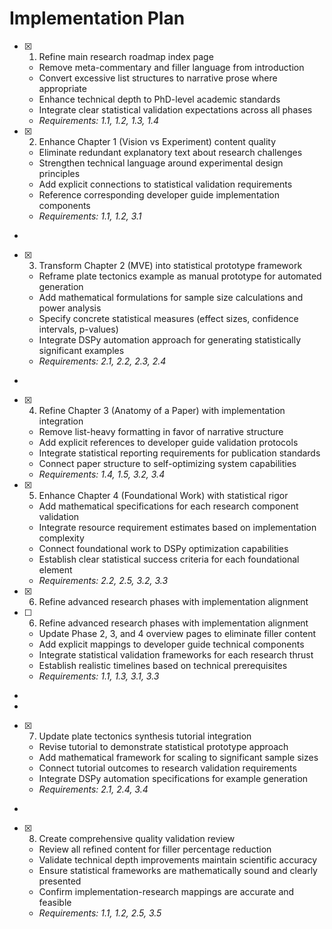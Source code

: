 # Implementation Plan

- [x] 1. Refine main research roadmap index page





  - Remove meta-commentary and filler language from introduction
  - Convert excessive list structures to narrative prose where appropriate
  - Enhance technical depth to PhD-level academic standards
  - Integrate clear statistical validation expectations across all phases
  - _Requirements: 1.1, 1.2, 1.3, 1.4_

- [x] 2. Enhance Chapter 1 (Vision vs Experiment) content quality





  - Eliminate redundant explanatory text about research challenges
  - Strengthen technical language around experimental design principles
  - Add explicit connections to statistical validation requirements
  - Reference corresponding developer guide implementation components
  - _Requirements: 1.1, 1.2, 3.1_
-

- [x] 3. Transform Chapter 2 (MVE) into statistical prototype framework




  - Reframe plate tectonics example as manual prototype for automated generation
  - Add mathematical formulations for sample size calculations and power analysis
  - Specify concrete statistical measures (effect sizes, confidence intervals, p-values)
  - Integrate DSPy automation approach for generating statistically significant examples
  - _Requirements: 2.1, 2.2, 2.3, 2.4_
-

- [x] 4. Refine Chapter 3 (Anatomy of a Paper) with implementation integration




  - Remove list-heavy formatting in favor of narrative structure
  - Add explicit references to developer guide validation protocols
  - Integrate statistical reporting requirements for publication standards
  - Connect paper structure to self-optimizing system capabilities
  - _Requirements: 1.4, 1.5, 3.2, 3.4_

- [x] 5. Enhance Chapter 4 (Foundational Work) with statistical rigor





  - Add mathematical specifications for each research component validation
  - Integrate resource requirement estimates based on implementation complexity
  - Connect foundational work to DSPy optimization capabilities
  - Establish clear statistical success criteria for each foundational element
  - _Requirements: 2.2, 2.5, 3.2, 3.3_
- [x] 6. Refine advanced research phases with implementation alignment









- [ ] 6. Refine advanced research phases with implementation alignment

  - Update Phase 2, 3, and 4 overview pages to eliminate filler content
  - Add explicit mappings to developer guide technical components
  - Integrate statistical validation frameworks for each research thrust
  - Establish realistic timelines based on technical prerequisites
  - _Requirements: 1.1, 1.3, 3.1, 3.3_
-
-

- [x] 7. Update plate tectonics synthesis tutorial integration







  - Revise tutorial to demonstrate statistical prototype approach
  - Add mathematical framework for scaling to significant sample sizes
  - Connect tutorial outcomes to research validation requirements
  - Integrate DSPy automation specifications for example generation
  - _Requirements: 2.1, 2.4, 3.4_
-


- [x] 8. Create comprehensive quality validation review






  - Review all refined content for filler percentage reduction
  - Validate technical depth improvements maintain scientific accuracy
  - Ensure statistical frameworks are mathematically sound and clearly presented
  - Confirm implementation-research mappings are accurate and feasible
  - _Requirements: 1.1, 1.2, 2.5, 3.5_